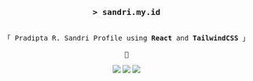 <h3 align="center">
  <samp
    >&gt; <b>sandri.my.id</b
    >
  </samp>
</h3>

<p align="center">
  <samp
    ><br />「 Pradipta R. Sandri Profile using <b>React</b> and <b>TailwindCSS</b> 」
    <br />
    <br />
    🤘
  </samp>
</p>
<div align="center">
    <img src="https://img.shields.io/badge/tailwindcss-%2338B2AC.svg?style=for-the-badge&logo=tailwind-css&logoColor=white"/>
    <img src="https://img.shields.io/badge/react-%2320232a.svg?style=for-the-badge&logo=react&logoColor=%2361DAFB"/>
    <img src="https://img.shields.io/badge/vite-%23646CFF.svg?style=for-the-badge&logo=vite&logoColor=white"/>
</div>
